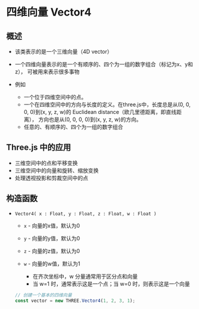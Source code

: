 # 四维向量 Vector4

## 概述

+ 该类表示的是一个三维向量（4D vector）
+ 一个四维向量表示的是一个有顺序的、四个为一组的数字组合（标记为x、y和z）， 可被用来表示很多事物

+ 例如

  + 一个位于四维空间中的点。
  + 一个在四维空间中的方向与长度的定义。在three.js中，长度总是从(0, 0, 0, 0)到(x, y, z, w)的 Euclidean distance（欧几里德距离，即直线距离）， 方向也是从(0, 0, 0, 0)到(x, y, z, w)的方向。
  + 任意的、有顺序的、四个为一组的数字组合

## Three.js 中的应用

+ 三维空间中的点和平移变换
+ 三维空间中的向量和旋转、缩放变换
+ 处理透视投影和剪裁空间中的点

## 构造函数

+ `Vector4( x : Float, y : Float, z : Float, w : Float )`

  + `x` - 向量的x值，默认为0
  + `y` - 向量的y值，默认为0
  + `z` - 向量的z值，默认为0
  + `w` - 向量的w值，默认为1

    + 在齐次坐标中，w 分量通常用于区分点和向量
    + 当 w=1 时，通常表示这是一个点；当 w=0 时，则表示这是一个向量

  ```js
  // 创建一个基本的四维向量
  const vector = new THREE.Vector4(1, 2, 3, 1);
  ```

